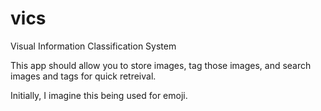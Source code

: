 # vics
Visual Information Classification System

This app should allow you to store images, tag those images, and search images and tags for quick retreival.

Initially, I imagine this being used for emoji.

